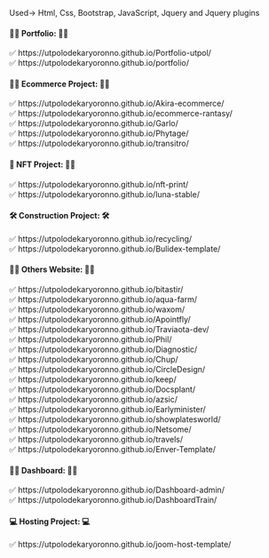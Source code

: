 
Used-> Html, Css, Bootstrap, JavaScript, Jquery and Jquery plugins

<h4>👳‍♀️ Portfolio: 👳‍♀️</h4> 
	✅ https://utpolodekaryoronno.github.io/Portfolio-utpol/
</br>
	✅ https://utpolodekaryoronno.github.io/portfolio/
</br>

<h4>🤷‍♂️ Ecommerce Project: 🤷‍♂️</h4> 
	✅ https://utpolodekaryoronno.github.io/Akira-ecommerce/
</br>
	✅ https://utpolodekaryoronno.github.io/ecommerce-rantasy/
</br>
	✅ https://utpolodekaryoronno.github.io/Garlo/
</br>
	✅ https://utpolodekaryoronno.github.io/Phytage/
 </br>
	✅ https://utpolodekaryoronno.github.io/transitro/


<h4>🦹 NFT Project: 🦸‍♂️</h4> 
	✅ https://utpolodekaryoronno.github.io/nft-print/
</br>
	✅ https://utpolodekaryoronno.github.io/luna-stable/
</br>

<h4>🛠️ Construction Project: 🛠️</h4> 
	✅ https://utpolodekaryoronno.github.io/recycling/
</br>
	✅ https://utpolodekaryoronno.github.io/Bulidex-template/
</br>
	

<h4>🤷‍♀️ Others Website: 🤷‍♀️</h4> 
	✅ https://utpolodekaryoronno.github.io/bitastir/
</br>
	✅ https://utpolodekaryoronno.github.io/aqua-farm/
</br>
	✅ https://utpolodekaryoronno.github.io/waxom/
</br>
	✅ https://utpolodekaryoronno.github.io/Apointfly/
</br>
	✅ https://utpolodekaryoronno.github.io/Traviaota-dev/
</br>
	✅ https://utpolodekaryoronno.github.io/Phil/
</br>
	✅ https://utpolodekaryoronno.github.io/Diagnostic/
</br>
	✅ https://utpolodekaryoronno.github.io/Chup/
</br>
	✅ https://utpolodekaryoronno.github.io/CircleDesign/
</br>
	✅ https://utpolodekaryoronno.github.io/keep/
</br>
	✅ https://utpolodekaryoronno.github.io/Docsplant/
</br>
	✅ https://utpolodekaryoronno.github.io/azsic/
</br>
	✅ https://utpolodekaryoronno.github.io/Earlyminister/
</br>
	✅ https://utpolodekaryoronno.github.io/showplatesworld/
</br>
	✅ https://utpolodekaryoronno.github.io/Netsome/
</br>
	✅ https://utpolodekaryoronno.github.io/travels/
</br>
	✅ https://utpolodekaryoronno.github.io/Enver-Template/	
</br>
		

<h4>👳‍♀️ Dashboard: 👳‍♂️</h4> 
	✅ https://utpolodekaryoronno.github.io/Dashboard-admin/
</br>
	✅ https://utpolodekaryoronno.github.io/DashboardTrain/
</br>


<h4>💻 Hosting Project: 💻</h4> 
	✅ https://utpolodekaryoronno.github.io/joom-host-template/


